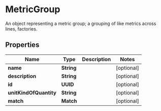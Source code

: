 

# MetricGroup

An object representing a metric group; a grouping of like metrics across lines, factories.

## Properties

| Name | Type | Description | Notes |
|------------ | ------------- | ------------- | -------------|
|**name** | **String** |  |  [optional] |
|**description** | **String** |  |  [optional] |
|**id** | **UUID** |  |  [optional] |
|**unitKindOfQuantity** | **String** |  |  [optional] |
|**match** | **Match** |  |  [optional] |



